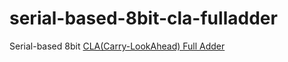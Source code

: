 # serial-based-8bit-cla-fulladder
Serial-based 8bit [CLA(Carry-LookAhead) Full Adder](https://en.wikipedia.org/wiki/Carry-lookahead_adder)
